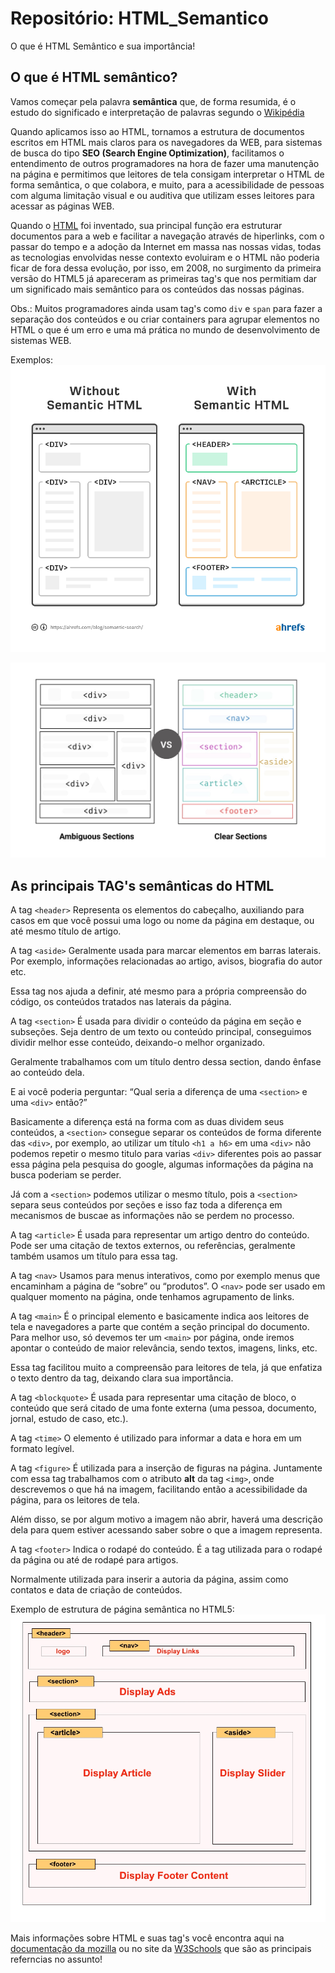 # Repositório: HTML_Semantico
O que é HTML Semântico e sua importância!

## O que é HTML semântico?
Vamos começar pela palavra **semântica** que, de forma resumida, é o estudo do significado e interpretação de palavras segundo o [Wikipédia](https://pt.wikipedia.org/wiki/Sem%C3%A2ntica) 

Quando aplicamos isso ao HTML, tornamos a estrutura de documentos escritos em HTML mais claros para os navegadores da WEB, para sistemas de busca do tipo **SEO (Search Engine Optimization)**, facilitamos o entendimento de outros programadores na hora de fazer uma manutenção na página e permitimos que leitores de tela consigam interpretar o HTML de forma semântica, o que colabora, e muito, para a acessibilidade de pessoas com alguma limitação visual e ou auditiva que utilizam esses leitores para acessar as páginas WEB.

Quando o [HTML](https://www.w3schools.com/html/) foi inventado, sua principal função era estruturar documentos para a web e facilitar a navegação através de hiperlinks, com o passar do tempo e a adoção da Internet em massa nas nossas vidas, todas as tecnologias envolvidas nesse contexto evoluiram e o HTML não poderia ficar de fora dessa evolução, por isso, em 2008, no surgimento da primeira versão do HTML5 já apareceram as primeiras tag's que nos permitiam dar um significado mais semântico para os conteúdos das nossas páginas.

Obs.: Muitos programadores ainda usam tag's como `div` e `span` para fazer a separação dos conteúdos e ou criar containers para agrupar elementos no HTML o que é um erro e uma má prática no mundo de desenvolvimento de sistemas WEB.

Exemplos:
![Project Gif](./images/semantic-search-1.webp)

![Project Gif](./images/semantica_HTML.jpeg)

## As principais TAG's semânticas do HTML

A tag `<header>`
Representa os elementos do cabeçalho, auxiliando para casos em que você possui uma logo ou nome da página em destaque, ou até mesmo título de artigo.

A tag `<aside>`
Geralmente usada para marcar elementos em barras laterais. Por exemplo, informações relacionadas ao artigo, avisos, biografia do autor etc.

Essa tag nos ajuda a definir, até mesmo para a própria compreensão do código, os conteúdos tratados nas laterais da página.

A tag `<section>`
É usada para dividir o conteúdo da página em seção e subseções. Seja dentro de um texto ou conteúdo principal, conseguimos dividir melhor esse conteúdo, deixando-o melhor organizado.

Geralmente trabalhamos com um título dentro dessa section, dando ênfase ao conteúdo dela.

E ai você poderia perguntar: “Qual seria a diferença de uma `<section>` e uma `<div>` então?”

Basicamente a diferença está na forma com as duas dividem seus conteúdos, a `<section>` consegue separar os conteúdos de forma diferente das `<div>`, por exemplo, ao utilizar um título `<h1 a h6>` em uma `<div>` não podemos repetir o mesmo titulo para varias `<div>` diferentes pois ao passar essa página pela pesquisa do google, algumas informações da página na busca poderiam se perder.

Já com a `<section>` podemos utilizar o mesmo título, pois a `<section>` separa seus conteúdos por seções e isso faz toda a diferença em mecanismos de buscae as informações não se perdem no processo.
  
A tag `<article>`
É usada para representar um artigo dentro do conteúdo. Pode ser uma citação de textos externos, ou referências, geralmente também usamos um título para essa tag.

A tag `<nav>`
Usamos para menus interativos, como por exemplo menus que encaminham a página de “sobre” ou “produtos”. O `<nav>` pode ser usado em qualquer momento na página, onde tenhamos agrupamento de links.
  
A tag `<main>`
É o principal elemento e basicamente indica aos leitores de tela e navegadores a parte que contém a seção principal do documento. Para melhor uso, só devemos ter um `<main>` por página, onde iremos apontar o conteúdo de maior relevância, sendo textos, imagens, links, etc.

Essa tag facilitou muito a compreensão para leitores de tela, já que enfatiza o texto dentro da tag, deixando clara sua importância.

A tag `<blockquote>`
É usada para representar uma citação de bloco, o conteúdo que será citado de uma fonte externa (uma pessoa, documento, jornal, estudo de caso, etc.).
  
A tag `<time>`
O elemento <time> é utilizado para informar a data e hora em um formato legível.

A tag `<figure>`
É utilizada para a inserção de figuras na página. Juntamente com essa tag trabalhamos com o atributo **alt** da tag `<img>`, onde descrevemos o que há na imagem, facilitando então a acessibilidade da página, para os leitores de tela.

Além disso, se por algum motivo a imagem não abrir, haverá uma descrição dela para quem estiver acessando saber sobre o que a imagem representa.

A tag `<footer>`
Indica o rodapé do conteúdo. É a tag utilizada para o rodapé da página ou até de rodapé para artigos.

Normalmente utilizada para inserir a autoria da página, assim como contatos e data de criação de conteúdos.

Exemplo de estrutura de página semântica no HTML5:
![Project Gif](./images/head_and_footer.jpeg)
  
Mais informações sobre HTML e suas tag's você encontra aqui na [documentação da mozilla](https://developer.mozilla.org/pt-BR/docs/Web/HTML/Element) ou no site da [W3Schools](https://www.w3schools.com/html/) que são as principais referncias no assunto!
